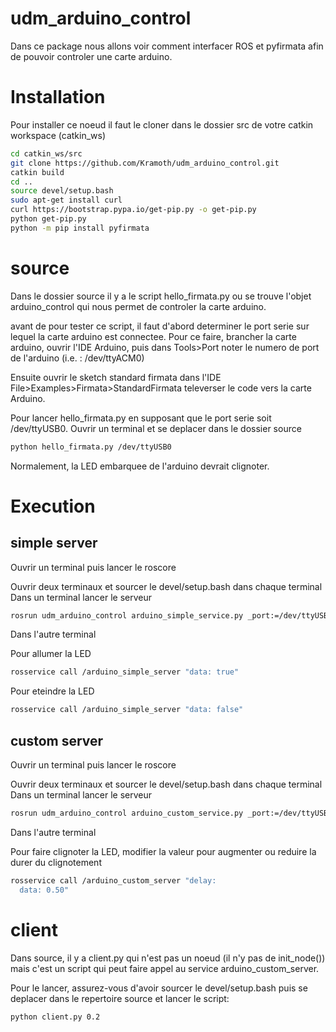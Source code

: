 # udm_arduino_control

Dans ce package nous allons voir comment interfacer ROS et pyfirmata afin de pouvoir controler une carte arduino.

# Installation

Pour installer ce noeud il faut le cloner dans le dossier src de votre catkin workspace (catkin_ws)

```sh
cd catkin_ws/src
git clone https://github.com/Kramoth/udm_arduino_control.git
catkin build
cd ..
source devel/setup.bash
sudo apt-get install curl
curl https://bootstrap.pypa.io/get-pip.py -o get-pip.py
python get-pip.py
python -m pip install pyfirmata
```

# source

Dans le dossier source il y a le script hello_firmata.py ou se trouve l'objet arduino_control qui nous permet de controler la carte arduino.

avant de pour tester ce script, il faut d'abord determiner le port serie sur lequel la carte arduino est connectee. Pour ce faire, brancher la carte arduino, ouvrir l'IDE Arduino, puis dans Tools>Port noter le numero de port de l'arduino (i.e. : /dev/ttyACM0)

Ensuite ouvrir le sketch standard firmata dans l'IDE File>Examples>Firmata>StandardFirmata televerser le code vers la carte Arduino.

Pour lancer hello_firmata.py en supposant que le port serie soit /dev/ttyUSB0. Ouvrir un terminal et se deplacer dans le dossier source

```sh
python hello_firmata.py /dev/ttyUSB0
```
Normalement, la LED embarquee de l'arduino devrait clignoter.


# Execution

## simple server
Ouvrir un terminal puis lancer le roscore

Ouvrir deux terminaux et sourcer le devel/setup.bash dans chaque terminal
Dans un terminal lancer le serveur
```sh
rosrun udm_arduino_control arduino_simple_service.py _port:=/dev/ttyUSB0
```
Dans l'autre terminal

Pour allumer la LED
```sh
rosservice call /arduino_simple_server "data: true"
```
Pour eteindre la LED
```sh
rosservice call /arduino_simple_server "data: false"
```
## custom server
Ouvrir un terminal puis lancer le roscore

Ouvrir deux terminaux et sourcer le devel/setup.bash dans chaque terminal
Dans un terminal lancer le serveur
```sh
rosrun udm_arduino_control arduino_custom_service.py _port:=/dev/ttyUSB0
```
Dans l'autre terminal

Pour faire clignoter la LED, modifier la valeur pour augmenter ou reduire la durer du clignotement
```sh
rosservice call /arduino_custom_server "delay:                  
  data: 0.50" 
```

# client

Dans source, il y a client.py qui n'est pas un noeud (il n'y pas de init_node()) mais c'est un script qui peut faire appel au service arduino_custom_server. 

Pour le lancer, assurez-vous d'avoir sourcer le devel/setup.bash puis se deplacer dans le repertoire source et lancer le script:

```sh
python client.py 0.2
```


